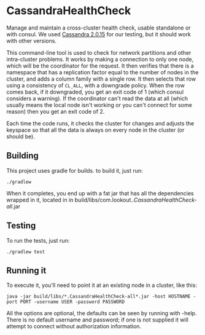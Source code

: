 # CassandraHealthCheck
Manage and maintain a cross-cluster health check, usable standalone or with consul.
We used [Cassandra 2.0.15](https://issues.apache.org/jira/browse/CASSANDRA/fixforversion/12329873)
for our testing, but it should work with other versions.

This command-line tool is used to check for network partitions and other intra-cluster problems.
It works by making a connection to only one node, which will be the coordinator for the request.
It then verifies that there is a namespace that has a replication factor equal to the number of
nodes in the cluster, and adds a column family with a single row. It then selects that row using
a consistency of `CL_ALL`, with a downgrade policy. When the row comes back, if it downgraded, you
get an exit code of 1 (which consul considers a warning). If the coordinator can't read the data
at all (which usually means the local node isn't working or you can't connect for some reason)
then you get an exit code of 2.

Each time the code runs, it checks the cluster for changes and adjusts the keyspace so that all
the data is always on every node in the cluster (or should be).

## Building

This project uses gradle for builds. to build it, just run:

  `./gradlew`

When it completes, you end up with a fat jar that has all the dependencies wrapped
in it, located in
in build/libs/com.lookout.*.CassandraHealthCheck-all*.jar

## Testing

To run the tests, just run:

  `./gradlew test`

## Running it

To execute it, you'll need to point it at an existing node in a cluster, like this:

  `java -jar build/libs/*.CassandraHealthCheck-all*.jar -host HOSTNAME -port PORT -username USER -password PASSWORD`

All the options are optional, the defaults can be seen by running with -help.
There is no default username and password;
if one is not supplied it will attempt to connect without authorization information.
